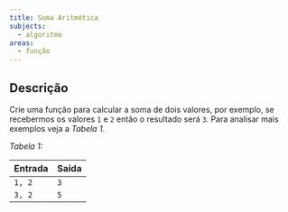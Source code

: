 ```yaml
---
title: Soma Aritmética
subjects:
  - algoritmo
areas:
  - função
---
```


## Descrição

Crie uma função para calcular a soma de dois valores, por exemplo, se recebermos os valores `1` e `2` então o resultado será `3`. Para analisar mais exemplos veja a _Tabela 1_.

_Tabela 1:_

| Entrada | Saída |
| ------- | ----- |
| `1, 2`  | `3`   |
| `3, 2`  | `5`   |
